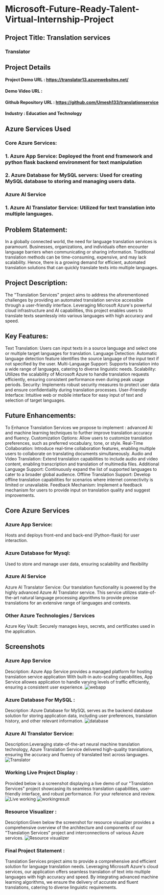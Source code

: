 # Microsoft-Future-Ready-Talent-Virtual-Internship-Project
## Project Title: Translation services
### Translator
## Project Details 
#### Project Demo URL : https://translator13.azurewebsites.net/
#### Demo Video URL :
#### Github Repository URL : https://github.com/Umesh133/translationservice
#### Industry : Education and Technology

## Azure Services Used
### Core Azure Services:
### 1. Azure App Service: Deployed the front end framework and python flask backend environment for text manipulation
### 2. Azure Database for MySQL servers: Used for creating MySQL database to storing and managing users data.
### Azure AI Service
### 1. Azure AI Translator Service: Utilized for text translation into multiple languages.

## Problem Statement:
In a globally connected world, the need for language translation services is paramount. Businesses, organizations, and individuals often encounter language barriers when communicating or sharing information. Traditional translation methods can be time-consuming, expensive, and may lack scalability. Hence, there is a growing demand for efficient, automated translation solutions that can quickly translate texts into multiple languages.

## Project Description:
The "Translation Services" project aims to address the aforementioned challenges by providing an automated translation service accessible through a user-friendly interface. Leveraging Microsoft Azure's powerful cloud infrastructure and AI capabilities, this project enables users to translate texts seamlessly into various languages with high accuracy and speed.

## Key Features:
Text Translation: Users can input texts in a source language and select one or multiple target languages for translation.
Language Detection: Automatic language detection feature identifies the source language of the input text if not specified by the user.
Multi-Language Support: Supports translation into a wide range of languages, catering to diverse linguistic needs.
Scalability: Utilizes the scalability of Microsoft Azure to handle translation requests efficiently, ensuring consistent performance even during peak usage periods.
Security: Implements robust security measures to protect user data and ensure confidentiality during translation processes.
User-Friendly Interface: Intuitive web or mobile interface for easy input of text and selection of target languages.

## Future Enhancements:
To Enhance Translation Services we propose to implement : advanced AI and machine learning techniques to further improve translation accuracy and fluency.
Customization Options: Allow users to customize translation preferences, such as preferred vocabulary, tone, or style.
Real-Time Collaboration: Introduce real-time collaboration features, enabling multiple users to collaborate on translating documents simultaneously.
Audio and Video Translation: Extend translation capabilities to include audio and video content, enabling transcription and translation of multimedia files.
Additional Language Support: Continuously expand the list of supported languages to cater to a broader global audience.
Offline Translation Support: Develop offline translation capabilities for scenarios where internet connectivity is limited or unavailable.
Feedback Mechanism: Implement a feedback mechanism for users to provide input on translation quality and suggest improvements.

## Core Azure Services
### Azure App Service:
Hosts and deploys front-end and back-end (Python-flask) for user interaction.

### Azure Database for Mysql:
Used to store and manage user data, ensuring scalability and flexibility

### Azure AI Service
Azure AI Translator Service:
Our translation functionality is powered by the highly advanced Azure AI Translator service. This service utilizes state-of-the-art natural language processing algorithms to provide precise translations for an extensive range of languages and contexts.

### Other Azure Technologies / Services
Azure Key Vault:
Securely manages keys, secrets, and certificates used in the application.

## Screenshots
### Azure App Service
Description: Azure App Service provides a managed platform for hosting translation service application With built-in auto-scaling capabilities, App Service allowes 
application to handle varying levels of traffic efficiently, ensuring a consistent user experience.
![webapp](https://github.com/Umesh133/translationservice/assets/155448320/8febca02-70ec-45fb-a641-549a5840f52a)

### Azure Database For MySQL :
Description :Azure Database for MySQL serves as the backend database solution for storing application data, including user preferences, translation history, and other relevant information.
![database](https://github.com/Umesh133/translationservice/assets/155448320/d2c4fdc9-9ef7-4068-ac59-05a0676f0d6c)

### Azure AI Translator Service:
Description:Leveraging state-of-the-art neural machine translation technology, Azure Translation Service delivered high-quality translations, ensuring the accuracy and fluency of translated text across languages.
![Translator](https://github.com/Umesh133/translationservice/assets/155448320/62763f2f-1abc-47e2-a757-4cc4386e115b)

### Working Live Project Display :
Provided below is a screenshot displaying a live demo of our "Translation Services" project showcasing its seamless translation capabilities, user-friendly interface, and robust performance. For your reference and review.
![Live working](https://github.com/Umesh133/translationservice/assets/155448320/19e14bbb-8c34-4208-b470-8c5ca958a177)
![workingresult](https://github.com/Umesh133/translationservice/assets/155448320/24b881f1-11f2-401d-9624-3f7e391baa4e)

### Resource Visualizer :
Description:Given below the screenshot for resource visualizer provides a comprehensive overview of the architecture and components of our "Translation Services" project and interconnections of various Azure services.
![Resource visualizer](https://github.com/Umesh133/translationservice/assets/155448320/fd011013-d74c-42a6-8245-232fb390d8b0)

### Final Project Statement :
Translation Services project aims to provide a comprehensive and efficient solution for language translation needs. Leveraging Microsoft Azure's cloud services, our application offers seamless translation of text into multiple languages with high accuracy and speed. By integrating advanced machine learning algorithms, we ensure the delivery of accurate and fluent translations, catering to diverse linguistic requirements.









